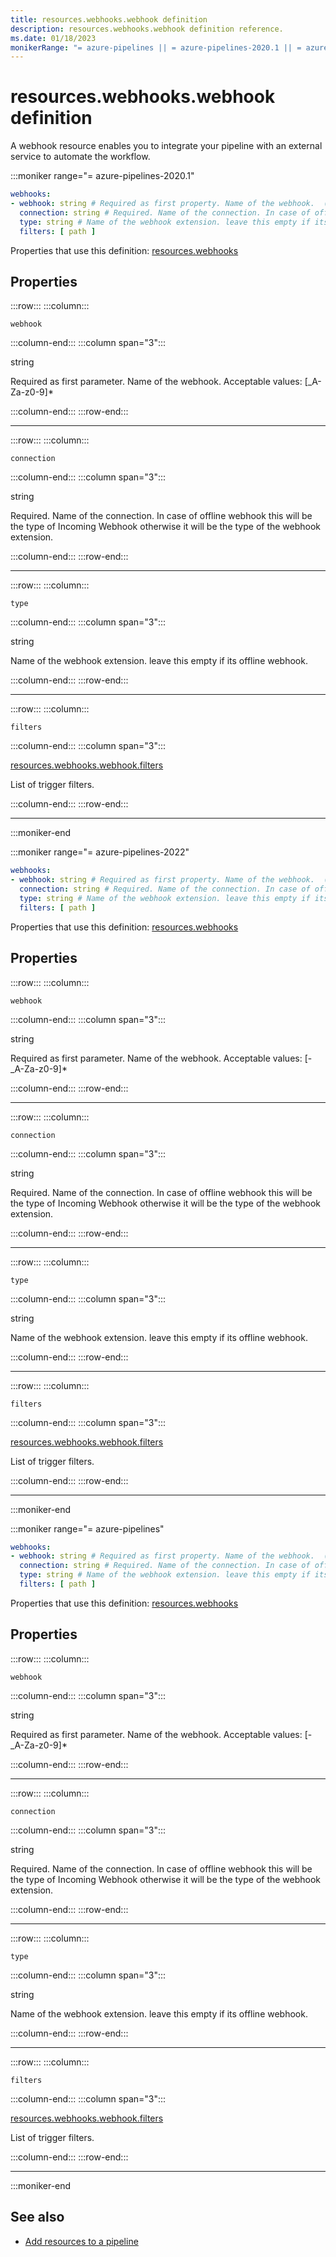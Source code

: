 ```yaml
---
title: resources.webhooks.webhook definition
description: resources.webhooks.webhook definition reference.
ms.date: 01/18/2023
monikerRange: "= azure-pipelines || = azure-pipelines-2020.1 || = azure-pipelines-2022"
---
```


# resources.webhooks.webhook definition


A webhook resource enables you to integrate your pipeline with an external service to automate the workflow.


:::moniker range="= azure-pipelines-2020.1"

<!-- :::api-definition signature="webhookResource{webhook,connection}" version="azure-pipelines-2020.1"::: -->

```yaml
webhooks:
- webhook: string # Required as first property. Name of the webhook.  ([-_A-Za-z0-9]*)
  connection: string # Required. Name of the connection. In case of offline webhook this will be the type of Incoming Webhook otherwise it will be the type of the webhook extension.. 
  type: string # Name of the webhook extension. leave this empty if its offline webhook.. 
  filters: [ path ]
```


Properties that use this definition: [resources.webhooks](resources-webhooks.md)

## Properties


<!-- :::api-property::: -->
:::row:::
  :::column:::
   <!-- :::api-property-name::: -->
   `webhook`
   <!-- :::api-property-name-end::: -->
  :::column-end:::
  :::column span="3":::
<!-- :::api-property-type::: --> 
string
<!-- :::api-property-type-end::: -->  
<!-- :::api-desc type="property"::: -->Required as first parameter. Name of the webhook. Acceptable values: [_A-Za-z0-9]*
 <!-- :::api-desc-end::: -->
  :::column-end:::
:::row-end:::
<!-- :::api-property-end::: -->
___



<!-- :::api-property::: -->
:::row:::
  :::column:::
   <!-- :::api-property-name::: -->
   `connection`
   <!-- :::api-property-name-end::: -->
  :::column-end:::
  :::column span="3":::
<!-- :::api-property-type::: --> 
string
<!-- :::api-property-type-end::: -->  
<!-- :::api-desc type="property"::: -->Required. Name of the connection. In case of offline webhook this will be the type of Incoming Webhook otherwise it will be the type of the webhook extension. 
 <!-- :::api-desc-end::: -->
  :::column-end:::
:::row-end:::
<!-- :::api-property-end::: -->
___



<!-- :::api-property::: -->
:::row:::
  :::column:::
   <!-- :::api-property-name::: -->
   `type`
   <!-- :::api-property-name-end::: -->
  :::column-end:::
  :::column span="3":::
<!-- :::api-property-type::: --> 
string
<!-- :::api-property-type-end::: -->  
<!-- :::api-desc type="property"::: -->Name of the webhook extension. leave this empty if its offline webhook. 
 <!-- :::api-desc-end::: -->
  :::column-end:::
:::row-end:::
<!-- :::api-property-end::: -->
___



<!-- :::api-property::: -->
:::row:::
  :::column:::
   <!-- :::api-property-name::: -->
   `filters`
   <!-- :::api-property-name-end::: -->
  :::column-end:::
  :::column span="3":::
<!-- :::api-property-type::: --> 
[resources.webhooks.webhook.filters](resources-webhooks-webhook-filters.md)
<!-- :::api-property-type-end::: -->  
<!-- :::api-desc type="property"::: -->List of trigger filters. 
 <!-- :::api-desc-end::: -->
  :::column-end:::
:::row-end:::
<!-- :::api-property-end::: -->
___





<!-- :::api-definition-end::: -->

:::moniker-end

:::moniker range="= azure-pipelines-2022"

<!-- :::api-definition signature="webhookResource{webhook,connection}" version="azure-pipelines-2022"::: -->

```yaml
webhooks:
- webhook: string # Required as first property. Name of the webhook.  ([-_A-Za-z0-9]*)
  connection: string # Required. Name of the connection. In case of offline webhook this will be the type of Incoming Webhook otherwise it will be the type of the webhook extension.. 
  type: string # Name of the webhook extension. leave this empty if its offline webhook.. 
  filters: [ path ]
```


Properties that use this definition: [resources.webhooks](resources-webhooks.md)

## Properties


<!-- :::api-property::: -->
:::row:::
  :::column:::
   <!-- :::api-property-name::: -->
   `webhook`
   <!-- :::api-property-name-end::: -->
  :::column-end:::
  :::column span="3":::
<!-- :::api-property-type::: --> 
string
<!-- :::api-property-type-end::: -->  
<!-- :::api-desc type="property"::: -->Required as first parameter. Name of the webhook. Acceptable values: [-_A-Za-z0-9]*
 <!-- :::api-desc-end::: -->
  :::column-end:::
:::row-end:::
<!-- :::api-property-end::: -->
___



<!-- :::api-property::: -->
:::row:::
  :::column:::
   <!-- :::api-property-name::: -->
   `connection`
   <!-- :::api-property-name-end::: -->
  :::column-end:::
  :::column span="3":::
<!-- :::api-property-type::: --> 
string
<!-- :::api-property-type-end::: -->  
<!-- :::api-desc type="property"::: -->Required. Name of the connection. In case of offline webhook this will be the type of Incoming Webhook otherwise it will be the type of the webhook extension. 
 <!-- :::api-desc-end::: -->
  :::column-end:::
:::row-end:::
<!-- :::api-property-end::: -->
___



<!-- :::api-property::: -->
:::row:::
  :::column:::
   <!-- :::api-property-name::: -->
   `type`
   <!-- :::api-property-name-end::: -->
  :::column-end:::
  :::column span="3":::
<!-- :::api-property-type::: --> 
string
<!-- :::api-property-type-end::: -->  
<!-- :::api-desc type="property"::: -->Name of the webhook extension. leave this empty if its offline webhook. 
 <!-- :::api-desc-end::: -->
  :::column-end:::
:::row-end:::
<!-- :::api-property-end::: -->
___



<!-- :::api-property::: -->
:::row:::
  :::column:::
   <!-- :::api-property-name::: -->
   `filters`
   <!-- :::api-property-name-end::: -->
  :::column-end:::
  :::column span="3":::
<!-- :::api-property-type::: --> 
[resources.webhooks.webhook.filters](resources-webhooks-webhook-filters.md)
<!-- :::api-property-type-end::: -->  
<!-- :::api-desc type="property"::: -->List of trigger filters. 
 <!-- :::api-desc-end::: -->
  :::column-end:::
:::row-end:::
<!-- :::api-property-end::: -->
___





<!-- :::api-definition-end::: -->

:::moniker-end

:::moniker range="= azure-pipelines"

<!-- :::api-definition signature="webhookResource{webhook,connection}" version="azure-pipelines"::: -->

```yaml
webhooks:
- webhook: string # Required as first property. Name of the webhook.  ([-_A-Za-z0-9]*)
  connection: string # Required. Name of the connection. In case of offline webhook this will be the type of Incoming Webhook otherwise it will be the type of the webhook extension.. 
  type: string # Name of the webhook extension. leave this empty if its offline webhook.. 
  filters: [ path ]
```


Properties that use this definition: [resources.webhooks](resources-webhooks.md)

## Properties


<!-- :::api-property::: -->
:::row:::
  :::column:::
   <!-- :::api-property-name::: -->
   `webhook`
   <!-- :::api-property-name-end::: -->
  :::column-end:::
  :::column span="3":::
<!-- :::api-property-type::: --> 
string
<!-- :::api-property-type-end::: -->  
<!-- :::api-desc type="property"::: -->Required as first parameter. Name of the webhook. Acceptable values: [-_A-Za-z0-9]*
 <!-- :::api-desc-end::: -->
  :::column-end:::
:::row-end:::
<!-- :::api-property-end::: -->
___



<!-- :::api-property::: -->
:::row:::
  :::column:::
   <!-- :::api-property-name::: -->
   `connection`
   <!-- :::api-property-name-end::: -->
  :::column-end:::
  :::column span="3":::
<!-- :::api-property-type::: --> 
string
<!-- :::api-property-type-end::: -->  
<!-- :::api-desc type="property"::: -->Required. Name of the connection. In case of offline webhook this will be the type of Incoming Webhook otherwise it will be the type of the webhook extension. 
 <!-- :::api-desc-end::: -->
  :::column-end:::
:::row-end:::
<!-- :::api-property-end::: -->
___



<!-- :::api-property::: -->
:::row:::
  :::column:::
   <!-- :::api-property-name::: -->
   `type`
   <!-- :::api-property-name-end::: -->
  :::column-end:::
  :::column span="3":::
<!-- :::api-property-type::: --> 
string
<!-- :::api-property-type-end::: -->  
<!-- :::api-desc type="property"::: -->Name of the webhook extension. leave this empty if its offline webhook. 
 <!-- :::api-desc-end::: -->
  :::column-end:::
:::row-end:::
<!-- :::api-property-end::: -->
___



<!-- :::api-property::: -->
:::row:::
  :::column:::
   <!-- :::api-property-name::: -->
   `filters`
   <!-- :::api-property-name-end::: -->
  :::column-end:::
  :::column span="3":::
<!-- :::api-property-type::: --> 
[resources.webhooks.webhook.filters](resources-webhooks-webhook-filters.md)
<!-- :::api-property-type-end::: -->  
<!-- :::api-desc type="property"::: -->List of trigger filters. 
 <!-- :::api-desc-end::: -->
  :::column-end:::
:::row-end:::
<!-- :::api-property-end::: -->
___





<!-- :::api-definition-end::: -->

:::moniker-end


<!-- Remarks -->


<!-- Examples -->


## See also

- [Add resources to a pipeline](/azure/devops/pipelines/process/resources)
